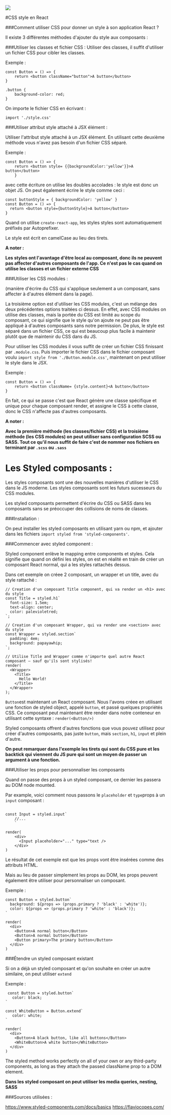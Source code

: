 ![](https://s3.amazonaws.com/ckl-website-static/wp-content/uploads/2017/07/Banner_css-1280x680.png)

#CSS style en React

###Comment utiliser CSS pour donner un style à son application React ? 

Il existe 3 différentes méthodes d'ajouter du style aux composants : 


###Utiliser les classes et fichier CSS :
Utiliser des classes, il suffit d'utiliser un fichier CSS pour cibler les classes.

Exemple : 

```
const Button = () => { 
	return <button className="button">A button</button>
}

```

```
.button {
	background-color: red; 
}

```

On importe le fichier CSS en écrivant :

```
import './style.css'
```


###Utiliser attribut style attaché à JSX élément : 

Utiliser l'attribut style attaché à un JSX élément. En utilisant cette deuxième méthode vous n'avez pas besoin d'un fichier CSS séparé. 

Exemple :

```
const Button = () => {
	return <button style= {{backgroundColor:'yellow'}}>A button</button>
	}
```
avec cette écriture on utilise les doubles accolades : le style est donc un objet JS.
On peut également écrire le style comme ceci : 

```
const buttonStyle = { backgroundColor: 'yellow' }
const Button = () => {
  return <button style={buttonStyle}>A button</button>
} 
```

Quand on utilise ```create-react-app```, les styles styles sont automatiquement préfixés par Autoprefixer. 

Le style est écrit en camelCase au lieu des tirets. 

**A noter :**

**Les styles ont l'avantage d'être local au composant, donc ils ne peuvent pas affecter d'autres composants de l'app. Ce n'est pas le cas quand on utilise les classes et un fichier externe CSS**

###Utiliser les CSS modules : 

(manière d'écrire du CSS qui s'applique seulement a un composant, sans affecter à d'autres élément dans la page).

La troisième option est d'utiliser les CSS modules, c'est un mélange des deux précédentes options traitées ci dessus. En effet, avec CSS modules on utilise des classes, mais la portée du CSS est limité au scope du composant, ce qui signifie que le style qu'on ajoute ne peut pas être appliqué à d'autres composants sans notre permission. De plus, le style est séparé dans un fichier CSS, ce qui est beaucoup plus facile à maintenir plutôt que de maintenir du CSS dans du JS.


Pour utiliser les CSS modules il vous suffit de créer un fichier CSS finissant par ```.module.css```. Puis importer le fichier CSS dans le fichier composant voulu ```import style from './Button.module.css'```, maintenant on peut utiliser le style dans le JSX.

Exemple :

```
const Button = () => {
	return <button className= {style.content}<A button</button> 
}
```

En fait, ce qui se passe c'est que React génère une classe spécifique et unique pour chaque composant render, et assigne le CSS à cette classe, donc le CSS n'affecte pas d'autres composants. 


 **A noter :**

**Avec la première méthode (les classes/fichier CSS) et la troisième méthode (les CSS modules) on peut utiliser sans configuration SCSS ou SASS. Tout ce qu'il nous suffit de faire c'est de nommer nos fichiers en terminant par ```.scss``` ou ```.sass```**


# Les Styled composants :

Les styles composants sont une des nouvelles manières d'utiliser le CSS dans le JS moderne. Les styles composants sont les futurs sucesseurs du CSS modules.

Les styled composants permettent d'écrire du CSS ou SASS dans les composants sans se préoccuper des collisions de noms de classes. 

###Installation :


On peut installer les styled composants en utilisant yarn ou npm, et ajouter dans les fichiers ```import styled from 'styled-components'```.

###Commencer avec styled component :


Styled component enlève le mapping entre components et styles. Cela signifie que quand on défini les styles, on est en réalité en train de créer un composant React normal, qui a les styles rattachés dessus.

Dans cet exemple on créee 2 composant, un wrapper et un title, avec du style rattaché : 


```
// Creation d'un composant Title component, qui va render un <h1> avec du style
const Title = styled.h1`
  font-size: 1.5em;
  text-align: center;
  color: palevioletred;
`;

// Creation d'un composant Wrapper, qui va render une <section> avec du style
const Wrapper = styled.section`
  padding: 4em;
  background: papayawhip;
`;

// Utilise Title and Wrapper comme n'importe quel autre React composant – sauf qu'ils sont stylisés!
render(
  <Wrapper>
    <Title>
      Hello World!
    </Title>
  </Wrapper>
);
```

```Button```est maintenant un React composant. Nous l'avons créee en utilisant une fonction de styled object, appelé ```button```, et passé quelques propriétés CSS. Ce composant peut maintenant être render dans notre conteneur en utilisant cette syntaxe : ```render(<Button/>)```

Styled composants offrent d'autres fonctions que vous pouvez utilisez pour créer d'autres composants, pas juste ```button```, mais ```section```, ```h1```, ```input``` et plein d'autre. 


**On peut remarquer dans l'exemple les tirets qui sont du CSS pure et les backtick qui viennent du JS pure qui sont un moyen de passer un argument à une fonction.**

###Utiliser les props pour personnaliser les composants


Quand on passe des props à un styled composant, ce dernier les passera au DOM node mounted. 

Par example, voici comment nous passons le ```placeholder``` et ```type```props à un ```input``` composant :

```

const Input = styled.input`
	//...
	`

render( 
	<div>
	  <Input placeholder="..." type="text />
	</div>
)

```

Le résultat de cet exemple est que les props vont être insérées comme des attributs HTML. 

Mais au lieu de passer simplement les props au DOM, les props peuvent également être utiliser pour personnaliser un composant. 

Exemple : 

```
const Button = styled.button`
  background: ${props => (props.primary ? 'black' : 'white')};
  color: ${props => (props.primary ? 'white' : 'black')};
`

render(
  <div>
    <Button>A normal button</Button>
    <Button>A normal button</Button>
    <Button primary>The primary button</Button>
  </div>
) 

```

###Étendre un styled composant existant 

Si on a déjà un styled composant et qu'on souhaite en créer un autre similaire, on peut utiliser ```extend```

Exemple :

```
 const Button = styled.button`
   color: black;
`

const WhiteButton = Button.extend`
   color: white;
`

render(
  <div>
    <Button>A black button, like all buttons</Button>
    <WhiteButton>A white button</WhiteButton>
  </div>
)

```
The styled method works perfectly on all of your own or any third-party components, as long as they attach the passed className prop to a DOM element.

**Dans les styled composant on peut utiliser les media queries, nesting, SASS**

###Sources utilisées :

 <https://www.styled-components.com/docs/basics>
 <https://flaviocopes.com/>
